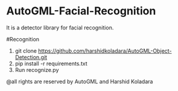 # AutoGML-Facial-Recognition
It is a detector library for facial recognition.

#Recognition

1) git clone https://github.com/harshidkoladara/AutoGML-Object-Detection.git
2) pip install -r requirements.txt
3) Run recognize.py

@all rights are reserved by AutoGML and Harshid Koladara
